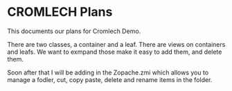 CROMLECH Plans
==================

This documents our plans for Cromlech Demo.

There are two classes, a container and a leaf. There are views on containers
and leafs. We want to exmpand those
make it easy to add them, and delete them.

Soon after that I will be adding in the Zopache.zmi which allows
you to manage a fodler, cut, copy paste, delete and rename items
in the folder.